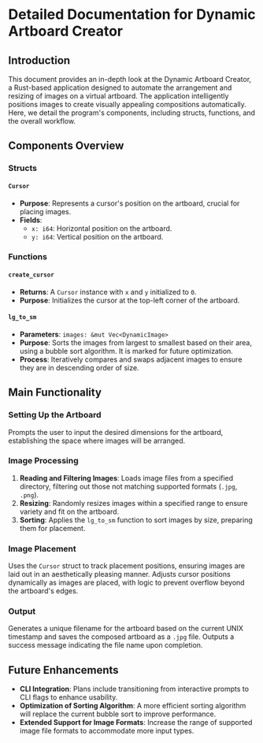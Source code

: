 # Detailed Documentation for Dynamic Artboard Creator

## Introduction

This document provides an in-depth look at the Dynamic Artboard Creator, a Rust-based application designed to automate the arrangement and resizing of images on a virtual artboard. The application intelligently positions images to create visually appealing compositions automatically. Here, we detail the program's components, including structs, functions, and the overall workflow.

## Components Overview

### Structs

#### `Cursor`

- **Purpose**: Represents a cursor's position on the artboard, crucial for placing images.
- **Fields**:
  - `x: i64`: Horizontal position on the artboard.
  - `y: i64`: Vertical position on the artboard.

### Functions

#### `create_cursor`

- **Returns**: A `Cursor` instance with `x` and `y` initialized to `0`.
- **Purpose**: Initializes the cursor at the top-left corner of the artboard.

#### `lg_to_sm`

- **Parameters**: `images: &mut Vec<DynamicImage>`
- **Purpose**: Sorts the images from largest to smallest based on their area, using a bubble sort algorithm. It is marked for future optimization.
- **Process**: Iteratively compares and swaps adjacent images to ensure they are in descending order of size.

## Main Functionality

### Setting Up the Artboard

Prompts the user to input the desired dimensions for the artboard, establishing the space where images will be arranged.

### Image Processing

1. **Reading and Filtering Images**: Loads image files from a specified directory, filtering out those not matching supported formats (`.jpg`, `.png`).
2. **Resizing**: Randomly resizes images within a specified range to ensure variety and fit on the artboard.
3. **Sorting**: Applies the `lg_to_sm` function to sort images by size, preparing them for placement.

### Image Placement

Uses the `Cursor` struct to track placement positions, ensuring images are laid out in an aesthetically pleasing manner. Adjusts cursor positions dynamically as images are placed, with logic to prevent overflow beyond the artboard's edges.

### Output

Generates a unique filename for the artboard based on the current UNIX timestamp and saves the composed artboard as a `.jpg` file. Outputs a success message indicating the file name upon completion.

## Future Enhancements

- **CLI Integration**: Plans include transitioning from interactive prompts to CLI flags to enhance usability.
- **Optimization of Sorting Algorithm**: A more efficient sorting algorithm will replace the current bubble sort to improve performance.
- **Extended Support for Image Formats**: Increase the range of supported image file formats to accommodate more input types.

